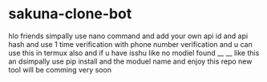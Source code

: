 # sakuna-clone-bot
hlo friends simpally use nano command and add your own api id and api hash and use 1 time verification with phone number verification 
and u can use this in termux also and if u have isshu like no modiel found __  __ like this an dsimpally use pip install and the moduel name and enjoy this repo new tool will be comming very soon
